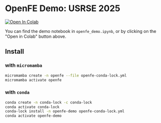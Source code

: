 # OpenFE Demo: USRSE 2025

[![Open In Colab](https://colab.research.google.com/assets/colab-badge.svg)](https://colab.research.google.com/github/OpenFreeEnergy/openfe-usrse-demo/blob/main/src/openfe_demo.ipynb)

You can find the demo notebook in `openfe_demo.ipynb`, or by clicking on the "Open in Colab" button above.

## Install 
###  with `micromamba`

```bash
micromamba create -n openfe --file openfe-conda-lock.yml
micromamba activate openfe
```

### with `conda`

```bash
conda create -n conda-lock -c conda-lock
conda activate conda-lock
conda-lock install -n openfe-demo openfe-conda-lock.yml
conda activate openfe-demo
```
